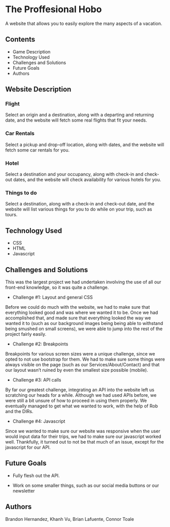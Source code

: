 # The Proffesional Hobo
A website that allows you to easily explore the many aspects of a vacation.

## Contents
  * Game Description
  * Technology Used
  * Challenges and Solutions
  * Future Goals
  * Authors

## Website Description
### Flight
Select an origin and a destination, along with a departing and returning date, and the website will fetch some real flights that fit your needs.

### Car Rentals
Select a pickup and drop-off location, along with dates, and the website will fetch some car rentals for you.

### Hotel
Select a destination and your occupancy, along with check-in and check-out dates, and the website will check availability for various hotels for you.

### Things to do
Select a destination, along with a check-in and check-out date, and the website will list various things for you to do while on your trip, such as tours.


## Technology Used
  * CSS
  * HTML
  * Javascript

## Challenges and Solutions
This was the largest project we had undertaken involving the use of all our front-end knowledge, so it was quite a challenge.

  * Challenge #1: Layout and general CSS

  Before we could do much with the website, we had to make sure that everything looked good and was where we wanted it to be. Once we had accomplished that, and made sure that everything looked the way we wanted it to (such as our background images being being able to withstand being smushed on small screens), we were able to jump into the rest of the project fairly easily.

  * Challenge #2: Breakpoints

  Breakpoints for various screen sizes were a unique challenge, since we opted to not use bootstrap for them. We had to make sure some things were always visible on the page (such as our Services/About/Contact) and that our layout wasn’t ruined by even the smallest size possible (mobile).

  * Challenge #3: API calls

  By far our greatest challenge, integrating an API into the website left us scratching our heads for a while. Although we had used APIs before, we were still a bit unsure of how to proceed in using them properly. We eventually managed to get what we wanted to work, with the help of Rob and the DIRs.

  * Challenge #4: Javascript

  Since we wanted to make sure our website was responsive when the user would input data for their trips, we had to make sure our javascript worked well. Thankfully, it turned out to not be that much of an issue, except for the javascript for our API.

## Future Goals
  * Fully flesh out the API.

  * Work on some smaller things, such as our social media buttons or our newsletter

## Authors
  Brandon Hernandez, Khanh Vu, Brian Lafuente, Connor Toale
